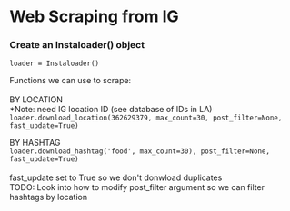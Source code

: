 # Web Scraping from IG

### Create an Instaloader() object
`loader = Instaloader()`

Functions we can use to scrape:
<br><br>
BY LOCATION
<br>*Note: need IG location ID (see database of IDs in LA)
`loader.download_location(362629379, max_count=30, post_filter=None, fast_update=True)`

BY HASHTAG
<br>
`loader.download_hashtag('food', max_count=30), post_filter=None, fast_update=True)`
<br>
<br>
fast_update set to True so we don't donwload duplicates
<br>TODO: Look into how to modify post_filter argument so we can filter hashtags by location